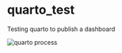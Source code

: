 # quarto_test
Testing quarto to publish a dashboard

![quarto process](https://quarto.org/docs/get-started/hello/images/rstudio-qmd-how-it-works.png)
